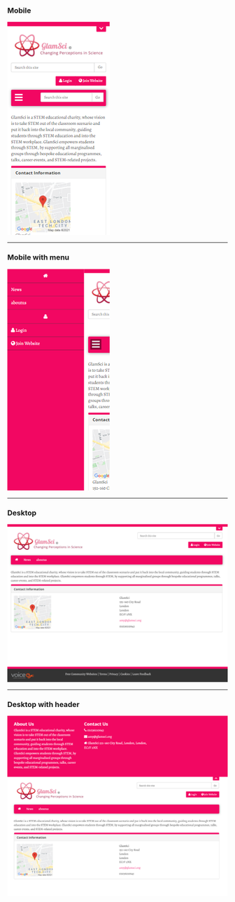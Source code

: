 ### Mobile

![mobile](mobile.png)

---

### Mobile with menu

![mobile with menu](mobile-menu.png)

---

### Desktop

![desktop](desktop-no-header.png)

---

### Desktop with header

![desktop with header](desktop-with-header.png)
